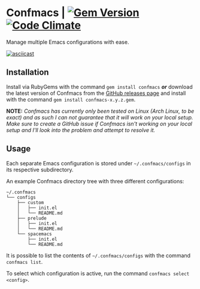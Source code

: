 # Confmacs | [![Gem Version](https://badge.fury.io/rb/confmacs.svg)](http://badge.fury.io/rb/confmacs) [![Code Climate](https://codeclimate.com/github/SShrike/confmacs/badges/gpa.svg)](https://codeclimate.com/github/SShrike/confmacs)
Manage multiple Emacs configurations with ease.

[![asciicast](https://asciinema.org/a/23286.png)](https://asciinema.org/a/23286)

## Installation
Install via RubyGems with the command `gem install confmacs` _**or**_ download
the latest version of Confmacs from the
[GitHub releases page](https://github.com/SShrike/confmacs/releases) and install
with the command `gem install confmacs-x.y.z.gem`.

**NOTE:** *Confmacs has currently only been tested on Linux (Arch Linux, to be
  exact) and as such I can not guarantee that it will work on your local setup.
  Make sure to create a GitHub issue if Confmacs isn't working on your local
  setup and I'll look into the problem and attempt to resolve it.*

## Usage
Each separate Emacs configuration is stored under `~/.confmacs/configs` in
its respective subdirectory.

An example Confmacs directory tree with three different configurations:
```
~/.confmacs
└── configs
    ├── custom
    │   ├── init.el
    │   └── README.md
    ├── prelude
    │   ├── init.el
    │   └── README.md
    └── spacemacs
        ├── init.el
        └── README.md
```

It is possible to list the contents of `~/.confmacs/configs` with the command
`confmacs list`.

To select which configuration is active, run the command
`confmacs select <config>`.
